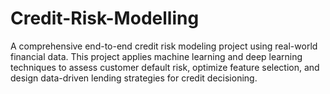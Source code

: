 # Credit-Risk-Modelling
A comprehensive end-to-end credit risk modeling project using real-world financial data. This project applies machine learning and deep learning techniques to assess customer default risk, optimize feature selection, and design data-driven lending strategies for credit decisioning.
